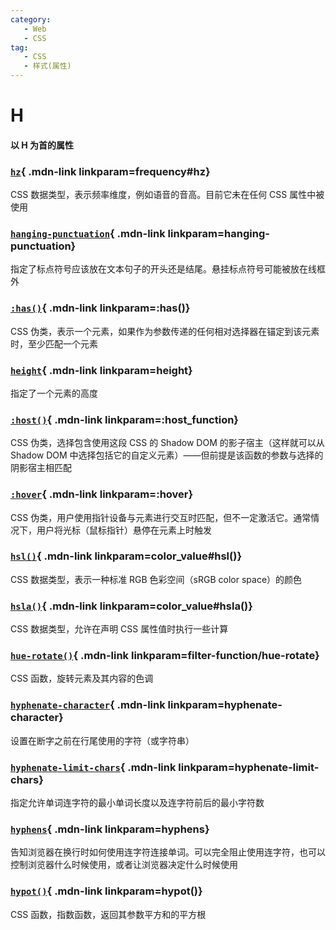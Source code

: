 ```yaml
---
category:
   - Web
   - CSS
tag:
   - CSS
   - 样式(属性)  
---
```



# H

#### 以 H 为首的属性

<Mcard>

### [`hz`][zh-link]{ .mdn-link linkparam=frequency#hz}
CSS 数据类型，表示频率维度，例如语音的音高。目前它未在任何 CSS 属性中被使用
</Mcard>

<Mcard>

### [`hanging-punctuation`][zh-link]{ .mdn-link linkparam=hanging-punctuation}
指定了标点符号应该放在文本句子的开头还是结尾。悬挂标点符号可能被放在线框外
</Mcard>

<Mcard>

### [`:has()`][zh-link]{ .mdn-link linkparam=:has()}
CSS 伪类，表示一个元素，如果作为参数传递的任何相对选择器在锚定到该元素时，至少匹配一个元素
</Mcard>

<Mcard>

### [`height`][zh-link]{ .mdn-link linkparam=height}
指定了一个元素的高度
</Mcard>

<Mcard>

### [`:host()`][zh-link]{ .mdn-link linkparam=:host_function}
CSS 伪类，选择包含使用这段 CSS 的 Shadow DOM 的影子宿主（这样就可以从 Shadow DOM 中选择包括它的自定义元素）——但前提是该函数的参数与选择的阴影宿主相匹配
</Mcard>

<Mcard>

### [`:hover`][zh-link]{ .mdn-link linkparam=:hover}
CSS 伪类，用户使用指针设备与元素进行交互时匹配，但不一定激活它。通常情况下，用户将光标（鼠标指针）悬停在元素上时触发
</Mcard>

<Mcard>

### [`hsl()`][zh-link]{ .mdn-link linkparam=color_value#hsl()}
CSS 数据类型，表示一种标准 RGB 色彩空间（sRGB color space）的颜色
</Mcard>

<Mcard>

### [`hsla()`][zh-link]{ .mdn-link linkparam=color_value#hsla()}
CSS 数据类型，允许在声明 CSS 属性值时执行一些计算
</Mcard>

<Mcard>

### [`hue-rotate()`][en-link]{ .mdn-link linkparam=filter-function/hue-rotate}
CSS 函数，旋转元素及其内容的色调
</Mcard>

<Mcard>

### [`hyphenate-character`][en-link]{ .mdn-link linkparam=hyphenate-character}
设置在断字之前在行尾使用的字符（或字符串）
</Mcard>

<Mcard>

### [`hyphenate-limit-chars`][en-link]{ .mdn-link linkparam=hyphenate-limit-chars}
指定允许单词连字符的最小单词长度以及连字符前后的最小字符数
</Mcard>

<Mcard>

### [`hyphens`][zh-link]{ .mdn-link linkparam=hyphens}
告知浏览器在换行时如何使用连字符连接单词。可以完全阻止使用连字符，也可以控制浏览器什么时候使用，或者让浏览器决定什么时候使用
</Mcard>

<Mcard>

### [`hypot()`][en-link]{ .mdn-link linkparam=hypot()}
CSS 函数，指数函数，返回其参数平方和的平方根
</Mcard>

[zh-link]:https://developer.mozilla.org/zh-CN/docs/Web/CSS/
[en-link]:https://developer.mozilla.org/en-US/docs/Web/CSS/